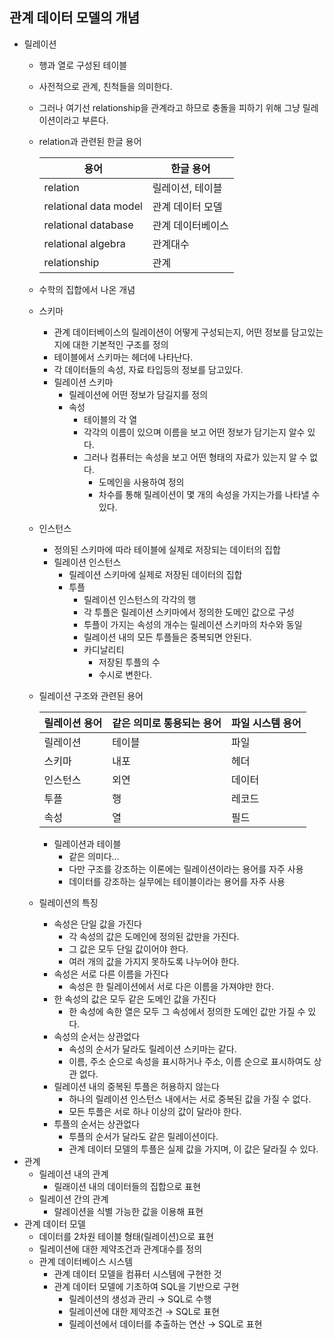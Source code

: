 ## 관계 데이터 모델의 개념

- 릴레이션
    - 행과 열로 구성된 테이블
    - 사전적으로 관계, 친척들을 의미한다.
    - 그러나 여기선 relationship을 관계라고 하므로 충돌을 피하기 위해 그냥 릴레이션이라고 부른다.
    - relation과 관련된 한글 용어
        
        
        | 용어 | 한글 용어 |
        | --- | --- |
        | relation | 릴레이션, 테이블 |
        | relational data model | 관계 데이터 모델 |
        | relational database | 관계 데이터베이스 |
        | relational algebra | 관계대수 |
        | relationship | 관계 |
    - 수학의 집합에서 나온 개념
    - 스키마
        - 관계 데이터베이스의 릴레이션이 어떻게 구성되는지, 어떤 정보를 담고있는 지에 대한 기본적인 구조를 정의
        - 테이블에서 스키마는 헤더에 나타난다.
        - 각 데이터들의 속성, 자료 타입등의 정보를 담고있다.
        - 릴레이션 스키마
            - 릴레이션에 어떤 정보가 담길지를 정의
            - 속성
                - 테이블의 각 열
                - 각각의 이름이 있으며 이름을 보고 어떤 정보가 담기는지 알수 있다.
                - 그러나 컴퓨터는 속성을 보고 어떤 형태의 자료가 있는지 알 수 없다.
                    - 도메인을 사용하여 정의
                    - 차수를 통해 릴레이션이 몇 개의 속성을 가지는가를 나타낼 수 있다.
    - 인스턴스
        - 정의된 스키마에 따라 테이블에 실제로 저장되는 데이터의 집합
        - 릴레이션 인스턴스
            - 릴레이션 스키마에 실제로 저장된 데이터의 집합
            - 투플
                - 릴레이션 인스턴스의 각각의 행
                - 각 투플은 릴레이션 스키마에서 정의한 도메인 값으로 구성
                - 투플이 가지는 속성의 개수는 릴레이션 스키마의 차수와 동일
                - 릴레이션 내의 모든 투플들은 중복되면 안된다.
                - 카디날리티
                    - 저장된 투플의 수
                    - 수시로 변한다.
    - 릴레이션 구조와 관련된 용어
        
        
        | 릴레이션 용어 | 같은 의미로 통용되는 용어 | 파일 시스템 용어 |
        | --- | --- | --- |
        | 릴레이션 | 테이블 | 파일 |
        | 스키마 | 내포 | 헤더 |
        | 인스턴스 | 외연 | 데이터 |
        | 투플 | 행 | 레코드 |
        | 속성 | 열 | 필드 |
        - 릴레이션과 테이블
            - 같은 의미다…
            - 다만 구조를 강조하는 이론에는 릴레이션이라는 용어를 자주 사용
            - 데이터를 강조하는 실무에는 테이블이라는 용어를 자주 사용
    - 릴레이션의 특징
        - 속성은 단일 값을 가진다
            - 각 속성의 값은 도메인에 정의된 값만을 가진다.
            - 그 값은 모두 단일 값이어야 한다.
            - 여러 개의 값을 가지지 못하도록 나누어야 한다.
        - 속성은 서로 다른 이름을 가진다
            - 속성은 한 릴레이션에서 서로 다은 이름을 가져야만 한다.
        - 한 속성의 값은 모두 같은 도메인 값을 가진다
            - 한 속성에 속한 열은 모두 그 속성에서 정의한 도메인 값만 가질 수 있다.
        - 속성의 순서는 상관없다
            - 속성의 순서가 달라도 릴레이션 스키마는 같다.
            - 이름, 주소 순으로 속성을 표시하거나 주소, 이름 순으로 표시하여도 상관 없다.
        - 릴레이션 내의 중복된 투플은 허용하지 않는다
            - 하나의 릴레이션 인스턴스 내에서는 서로 중복된 값을 가질 수 없다.
            - 모든 투플은 서로 하나 이상의 값이 달라야 한다.
        - 투플의 순서는 상관없다
            - 투플의 순서가 달라도 같은 릴레이션이다.
            - 관계 데이터 모델의 투플은 실제 값을 가지며, 이 값은 달라질 수 있다.
- 관계
    - 릴레이션 내의 관계
        - 릴래이션 내의 데이터들의 집합으로 표현
    - 릴레이션 간의 관계
        - 랄레이션을 식별 가능한 값을 이용해 표현
- 관계 데이터 모델
    - 데이터를 2차원 테이블 형태(릴레이션)으로 표현
    - 릴레이션에 대한 제약조건과 관계대수를 정의
    - 관계 데이터베이스 시스템
        - 관계 데이터 모델을 컴퓨터 시스템에 구현한 것
        - 관계 데이터 모델에 기초하여 SQL을 기반으로 구현
            - 릴레이션의 생성과 관리 → SQL로 수행
            - 릴레이션에 대한 제약조건 → SQL로 표현
            - 릴레이션에서 데이터를 추출하는 연산 → SQL로 표현

